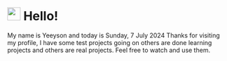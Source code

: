  <h1>
    <img src="https://emojis.slackmojis.com/emojis/images/1643510097/45343/hi.gif?1643510097" width="30"/> 
    Hello!
 </h1>
 <p>
    My name is Yeeyson and today is Sunday, 7 July 2024
    Thanks for visiting my profile, I have some test projects going on others are done learning projects and others are real projects.
    Feel free to watch and use them.
 </p>